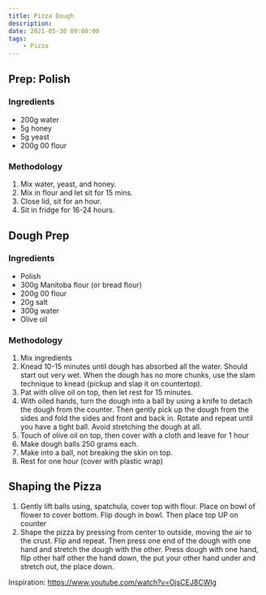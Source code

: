 ```yaml
---
title: Pizza Dough
description:
date: 2021-05-30 09:00:00
tags:
    - Pizza
---
```


## Prep: Polish

### Ingredients

- 200g water
- 5g honey
- 5g yeast
- 200g 00 flour

### Methodology

1. Mix water, yeast, and honey.
2. Mix in flour and let sit for 15 mins.
3. Close lid, sit for an hour.
4. Sit in fridge for 16-24 hours.

## Dough Prep

### Ingredients

- Polish
- 300g Manitoba flour (or bread flour)
- 200g 00 flour
- 20g salt
- 300g water
- Olive oil

### Methodology

1. Mix ingredients
2. Knead 10-15 minutes until dough has absorbed all the water. Should start out very wet. When the dough has no more chunks, use the slam technique to knead (pickup and slap it on countertop).
3. Pat with olive oil on top, then let rest for 15 minutes.
4. With oiled hands, turn the dough into a ball by using a knife to detach the dough from the counter. Then gently pick up the dough from the sides and fold the sides and front and back in. Rotate and repeat until you have a tight ball. Avoid stretching the dough at all.
5. Touch of olive oil on top, then cover with a cloth and leave for 1 hour
6. Make dough balls 250 grams each.
7. Make into a ball, not breaking the skin on top.
8. Rest for one hour (cover with plastic wrap)

## Shaping the Pizza

1. Gently lift balls using, spatchula, cover top with flour. Place on bowl of flower to cover bottom. Flip dough in bowl. Then place top UP on counter
2. Shape the pizza by pressing from center to outside, moving the air to the crust. Flip and repeat. Then press one end of the dough with one hand and stretch the dough with the other. Press dough with one hand, flip other half other the hand down, the put your other hand under and stretch out, the place down.

Inspiration: https://www.youtube.com/watch?v=OjsCEJ8CWlg
